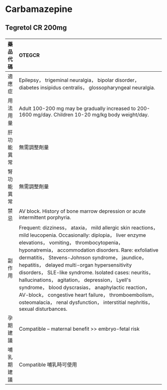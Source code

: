 # Carbamazepine

## Tegretol CR 200mg

##### 

| 藥品代碼   | OTEGCR                                                                                                                                                                                                                                                                                                                                                                                                                                                                                                                                                                                                                                   |
|:-----------|:-----------------------------------------------------------------------------------------------------------------------------------------------------------------------------------------------------------------------------------------------------------------------------------------------------------------------------------------------------------------------------------------------------------------------------------------------------------------------------------------------------------------------------------------------------------------------------------------------------------------------------------------|
| 適應症     | Epilepsy， trigeminal neuralgia， bipolar disorder， diabetes insipidus centralis， glossopharyngeal neuralgia.                                                                                                                                                                                                                                                                                                                                                                                                                                                                                                                          |
| 用法用量   | Adult 100-200 mg may be gradually increased to 200-1600 mg/day. Children 10-20 mg/kg body weight/day.                                                                                                                                                                                                                                                                                                                                                                                                                                                                                                                                    |
| 肝功能異常 | 無需調整劑量                                                                                                                                                                                                                                                                                                                                                                                                                                                                                                                                                                                                                             |
| 腎功能異常 | 無需調整劑量                                                                                                                                                                                                                                                                                                                                                                                                                                                                                                                                                                                                                             |
| 禁忌       | AV block. History of bone marrow depression or acute intermittent porphyria.                                                                                                                                                                                                                                                                                                                                                                                                                                                                                                                                                             |
| 副作用     | Frequent: dizziness， ataxia， mild allergic skin reactions， mild leucopenia. Occasionally: diplopia， liver enzyme elevations， vomiting， thrombocytopenia， hyponatremia， accommodation disorders. Rare: exfoliative dermatitis， Stevens-Johnson syndrome， jaundice， hepatitis， delayed multi-organ hypersensitivity disorders， SLE-like syndrome. Isolated cases: neuritis， hallucinations， agitation， depression， Lyell's syndrome， blood dyscrasias， anaphylactic reaction， AV-block， congestive heart failure， thromboembolism， osteomalacia， renal dysfunction， interstitial nephritis， sexual disturbances. |
| 孕期建議   | Compatible – maternal benefit >> embryo-fetal risk                                                                                                                                                                                                                                                                                                                                                                                                                                                                                                                                                                                       |
| 哺乳期建議 | Compatible 哺乳時可使用                                                                                                                                                                                                                                                                                                                                                                                                                                                                                                                                                                                                                  |

